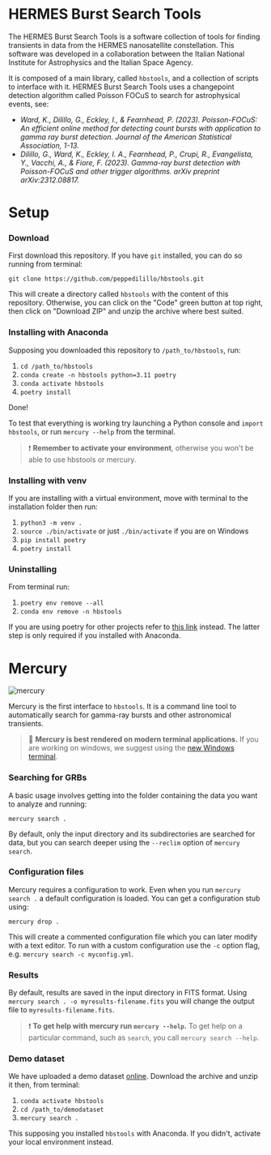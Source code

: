# HERMES Burst Search Tools
The HERMES Burst Search Tools is a software collection of tools for finding transients
in data from the HERMES nanosatellite constellation. This software was developed in a collaboration between
the Italian National Institute for Astrophysics and the Italian Space Agency.

It is composed of a main library, called `hbstools`, and a collection of scripts to interface with it.
HERMES Burst Search Tools uses a changepoint detection algorithm called Poisson FOCuS to search for astrophysical events, see:

* _Ward, K., Dilillo, G., Eckley, I., & Fearnhead, P. (2023). Poisson-FOCuS: An efficient online method for detecting count bursts with application to gamma ray burst detection. Journal of the American Statistical Association, 1-13._
* _Dilillo, G., Ward, K., Eckley, I. A., Fearnhead, P., Crupi, R., Evangelista, Y., Vacchi, A., & Fiore, F. (2023). Gamma-ray burst detection with Poisson-FOCuS and other trigger algorithms. arXiv preprint arXiv:2312.08817._


# Setup
### Download
First download this repository. 
If you have `git` installed, you can do so running from terminal:

`git clone https://github.com/peppedilillo/hbstools.git`

This will create a directory called `hbstools` with the content of this repository.
Otherwise, you can click on the "Code" green button at top right, then click on "Download ZIP" and unzip the archive where best suited.

### Installing with Anaconda
Supposing you downloaded this repository to `/path_to/hbstools`, run:

1. `cd /path_to/hbstools`
2. `conda create -n hbstools python=3.11 poetry`
3. `conda activate hbstools`
4. `poetry install`

Done!

To test that everything is working try launching a Python console and `import hbstools`, or
run `mercury --help` from the terminal.

> ❗ **Remember to activate your environment**, otherwise you won't be able to use hbstools or mercury.

### Installing with venv
If you are installing with a virtual environment, move with terminal to the installation folder then run:

1. `python3 -m venv .`
2. `source ./bin/activate` or just `./bin/activate` if you are on Windows
3. `pip install poetry`
4. `poetry install`

### Uninstalling
From terminal run:

1. `poetry env remove --all`
2. `conda env remove -n hbstools`

If you are using poetry for other projects refer to [this link](https://python-poetry.org/docs/managing-environments/#deleting-the-environments) instead.
The latter step is only required if you installed with Anaconda.


# Mercury
![mercury](assets/mercury-gif/mercury.gif)

Mercury is the first interface to `hbstools`. 
It is a command line tool to automatically search for gamma-ray bursts and other astronomical transients. 

> 💅 **Mercury is best rendered on modern terminal applications.**
> If you are working on windows, we suggest using the [new Windows terminal](https://apps.microsoft.com/store/detail/windows-terminal/9N0DX20HK701).

### Searching for GRBs
A basic usage involves getting into the folder containing the data you want to analyze and running:

```mercury search .```

By default, only the input directory and its subdirectories are searched for data, but you can search deeper using the
`--reclim` option of `mercury search`.

### Configuration files
Mercury requires a configuration to work. Even when you run  `mercury search .` a default configuration is loaded.
You can get a configuration stub using:

```mercury drop .```

This will create a commented configuration file which you can later modify with a text editor. 
To run with a custom configuration use the `-c` option flag, e.g. `mercury search -c myconfig.yml`.

### Results
By default, results are saved in the input directory in FITS format.
Using `mercury search . -o myresults-filename.fits` you will change the output file to `myresults-filename.fits`.

> ❗ **To get help with mercury run `mercury --help`.**
> To get help on a particular command, such as `search`, you call `mercury search --help`.

### Demo dataset
We have uploaded a demo dataset [online](https://drive.google.com/file/d/1kC473-QQsLWrClxKRHT8JJCIJr_KO_4_/view?usp=sharing).
Download the archive and unzip it then, from terminal:

1. `conda activate hbstools`
2. `cd /path_to/demodataset`
3. `mercury search .`

This supposing you installed `hbstools` with Anaconda. 
If you didn't, activate your local environment instead.
